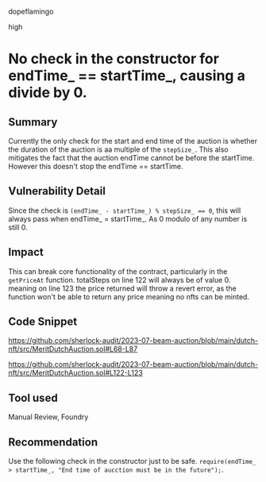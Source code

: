 dopeflamingo

high

# No check in the constructor for endTime_ == startTime_, causing a divide by 0.

## Summary

Currently the only check for the start and end time of the auction is whether the duration of the auction is aa multiple of the ```stepSize_```. This also mitigates the fact that the auction endTime cannot be before the startTime. However this doesn't stop the endTime == startTime.

## Vulnerability Detail

Since the check is ```(endTime_ - startTime_) % stepSize_ == 0```, this will always pass when endTime_ = startTime_. As 0 modulo of any number is still 0.

## Impact
This can break core functionality of the contract, particularly in the ```getPriceAt``` function. totalSteps on line 122 will always be of value 0. meaning on line 123 the price returned will throw a revert error, as the function won't be able to return any price meaning no nfts can be minted. 

## Code Snippet

https://github.com/sherlock-audit/2023-07-beam-auction/blob/main/dutch-nft/src/MeritDutchAuction.sol#L68-L87

https://github.com/sherlock-audit/2023-07-beam-auction/blob/main/dutch-nft/src/MeritDutchAuction.sol#L122-L123

## Tool used

Manual Review, Foundry

## Recommendation

Use the following check in the constructor just to be safe. ```require(endTime_ > startTime_, "End time of aucction must be in the future");```.
